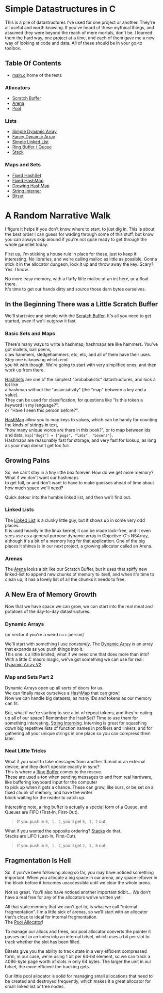 # Simple Datastructures in C

This is a pile of datastructures I've used for one project or another. They're all useful and worth knowing.
If you've heard of these mythical things, and assumed they were beyond the reach of mere mortals, don't be.
I learned them the hard way, one project at a time, and each of them gave me a new way of looking at code and data.
All of these should be in your go-to toolbox.


## Table Of Contents
- [main.c](main.c) home of the tests

### Allocators
- [Scratch Buffer](allocators/scratch.h)
- [Arena](allocators/arena.h)
- [Pool](allocators/pool.h)

### Lists
- [Simple Dynamic Array](lists/simple_dynarray.h)
- [Fancy Dynamic Array](lists/dynarray.h)
- [Simple Linked List](lists/simple_linked_list.h)
- [Ring Buffer / Queue](lists/ring_buffer.h)
- [Stack](lists/stack.h)

### Maps and Sets
- [Fixed HashSet](maps/fixed_set.h)
- [Fixed HashMap](maps/fixed_map.h)
- [Growing HashMap](maps/growing_map.h)
- [String Interner](maps/intern.h)
- [Bitset](allocators/pool.h)

# A Random Narrative Walk

I figure it helps if you don't know where to start, to just dig in. This is about the
best order I can guess for wading through some of this stuff, but know you can always
skip around if you're not quite ready to get through the whole gauntlet today.

First up, I'm sticking a house rule in place for these, just to keep it interesting.
No libraries, and we're calling malloc as little as possible.
Gonna stick it in the allocator dungeon, lock it up and throw away the key. Scary? Yes. I know. 
 
No more easy memory, with a fluffy little malloc of an int here, or a float there.  
It's time to get our hands dirty and source those darn bytes ourselves.


## In the Beginning There was a Little Scratch Buffer

We'll start nice and simple with the [Scratch Buffer](allocators/scratch.h).
It's all you need to get started, even if we'll outgrow it fast.

### Basic Sets and Maps
There's many ways to write a hashmap, hashmaps are like hammers. You've got mallets, ball peens,  
claw hammers, sledgehammers, etc, etc, and all of them have their uses. Step one is knowing which end  
you hit with though. We're going to start with very simplified ones, and then work up from there.

[HashSets](maps/fixed_set.h) are one of the simplest "probabalistic" datastructures, and look a lot like  
a hashmap without the "associativity" (the "map" between a key and a value).  
They can be used for classification, for questions like "Is this token a keyword in my language?",  
or "Have I seen this person before?".

[HashMap](maps/fixed_map.h) allow you to map keys to values, which can be handy for counting the kinds of strings in text,  
"how many unique words are there in this book?", or to map between ids and data, `map["dogs"] = {"pugs", "labs", "boxers"}`.  
Hashmaps are reasonably fast for storage, and very fast for lookup, as long as your map doesn't get too full.

## Growing Pains
So, we can't stay in a tiny little box forever. How do we get more memory? What if we don't want our hashmaps  
to get full, or and don't want to have to make guesses ahead of time about how much space we'll need?  

Quick detour into the humble linked list, and then we'll find out.

### Linked Lists
The [Linked List](lists/simple_linked_list.h) is a clunky little guy, but it shows up in some very odd places.  
It is used heavily in the linux kernel, it can be made lock-free, and it even sees use as a general purpose dynamic
array in Objective-C's NSArray, although it's a bit of a memory hog for that application.
One of the big places it shines is in our next project, a growing allocator called an Arena.

### Arenas
The [Arena](allocators/arena.h) looks a bit like our Scratch Buffer, but it uses that spiffy new linked-list to append
new chunks of memory to itself, and when it's time to clean up, it has a lovely list of all the chunks it needs to free.


## A New Era of Memory Growth
Now that we have space we can grow, we can start into the real meat and potatoes of the day-to-day datastructures.

### Dynamic Arrays
(or vector if you're a weird c++ person)

We'll start with something I use *constantly*.
The [Dynamic Array](lists/simple_dynarray.h) is an array that expands as you push things into it.  
This one is a little limited, what if we need one that does more than ints?  
With a little C macro magic, we've got something we can use for real: [Dynamic Array V2](lists/dynarray.h)

### Map and Sets Part 2

Dynamic Arrays open up all sorts of doors for us.  
We can finally make ourselves a [HashMap](maps/growing_map.h) that can grow!  
Now we can handle big datasets, as many IDs and tokens as our memory can fit.

But, what if we're starting to see a lot of repeat tokens, and they're eating up all of our space?
Remember the HashSet? Time to use them for something interesting, [String Interning](maps/intern.h).
Interning is great for squashing down big repetitive lists of function names in profilers and linkers, and
for gathering all your unique strings in one place so you can compress them later.

### Neat Little Tricks

What if you want to take messages from another thread or an external device, and they don't operate exactly in sync?  
This is where a [Ring Buffer](lists/ring_buffer.h) comes to the rescue.  
These are used a ton when sending messages to and from real hardware, like buffering keyboard input for the computer  
to pick up when it gets a chance. These can grow, like ours, or be set on a fixed chunk of memory, and have the writer  
block waiting for the reader to catch up.

Interesting note, a ring buffer is actually a special form of a Queue,
and Queues are FIFO (First-In, First-Out).
> If you push in `0, 1, 2`, you'll get `0, 1, 2` out.

What if you wanted the opposite ordering? [Stacks](lists/stack.h) do that.  
Stacks are LIFO (Last-In, First-Out). 
> If you push in `0, 1, 2`, you'll get `2, 1, 0` out.

## Fragmentation Is Hell
So, if you've been following along so far, you may have noticed something important.
When you allocate a big space in our arena, any space leftover in the block before it becomes unaccessible until we clear the whole arena.

Not so great. You'll also have noticed another important tidbit...
We don't have a real free for any of the allocators we've written yet!

All that stale memory that we can't get to, is what we call "internal fragmentation".
I'm a little sick of arenas, so we'll start with an allocator that's close to ideal for internal fragmentation.  
The [Pool Allocator](allocators/pool.h)!

To manage our allocs and frees, our pool allocator converts the pointer it passes out to an index into an internal bitset,
which uses a bit per slot to track whether the slot has been filled.

Bitsets give you the ability to track state in a very efficient compressed form, in our case, we're using 1 bit per 64-bit element,
so we can track a 4096-byte page worth of slots in only 64 bytes. The larger the unit in our bitset, the more efficient the tracking gets.

Our little pool allocator is solid for managing small allocations that need to be created and destroyed frequently,
which makes it a great allocator for small linked list or tree nodes.
